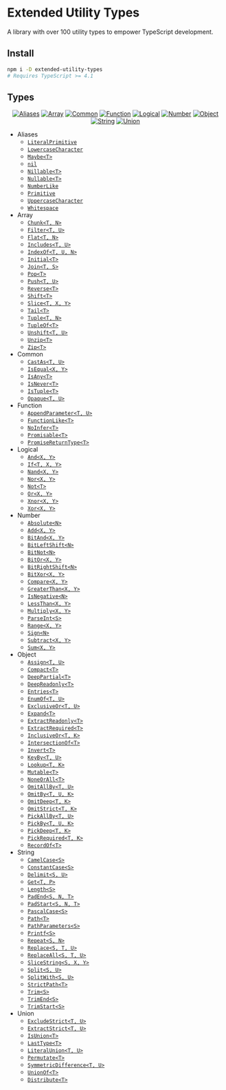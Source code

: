 # Extended Utility Types

A library with over 100 utility types to empower TypeScript development.

## Install

```sh
npm i -D extended-utility-types
# Requires TypeScript >= 4.1
```

## Types

<div align="center">

[![Aliases]](dist/aliases)
[![Array]](dist/array)
[![Common]](dist/common)
[![Function]](dist/function)
[![Logical]](dist/logical)
[![Number]](dist/number)
[![Object]](dist/object)
[![String]](dist/string)
[![Union]](dist/union)

</div>

- Aliases
  - [`LiteralPrimitive`](dist/aliases/LiteralPrimitive.ts)
  - [`LowercaseCharacter`](dist/aliases/LowercaseCharacter.ts)
  - [`Maybe<T>`](dist/aliases/Maybe.ts)
  - [`nil`](dist/aliases/Nil.ts)
  - [`Nillable<T>`](dist/aliases/Nillable.ts)
  - [`Nullable<T>`](dist/aliases/Nullable.ts)
  - [`NumberLike`](dist/aliases/NumberLike.ts)
  - [`Primitive`](dist/aliases/Primitive.ts)
  - [`UppercaseCharacter`](dist/aliases/UppercaseCharacter.ts)
  - [`Whitespace`](dist/aliases/Whitespace.ts)
- Array
  - [`Chunk<T, N>`](dist/array/Chunk.ts)
  - [`Filter<T, U>`](dist/array/Filter.ts)
  - [`Flat<T, N>`](dist/array/Flat.ts)
  - [`Includes<T, U>`](dist/array/Includes.ts)
  - [`IndexOf<T, U, N>`](dist/array/IndexOf.ts)
  - [`Initial<T>`](dist/array/Initial.ts)
  - [`Join<T, S>`](dist/array/Join.ts)
  - [`Pop<T>`](dist/array/Pop.ts)
  - [`Push<T, U>`](dist/array/Push.ts)
  - [`Reverse<T>`](dist/array/Reverse.ts)
  - [`Shift<T>`](dist/array/Shift.ts)
  - [`Slice<T, X, Y>`](dist/array/Slice.ts)
  - [`Tail<T>`](dist/array/Tail.ts)
  - [`Tuple<T, N>`](dist/array/Tuple.ts)
  - [`TupleOf<T>`](dist/array/TupleOf.ts)
  - [`Unshift<T, U>`](dist/array/Unshift.ts)
  - [`Unzip<T>`](dist/array/Unzip.ts)
  - [`Zip<T>`](dist/array/Zip.ts)
- Common
  - [`CastAs<T, U>`](dist/common/CastAs.ts)
  - [`IsEqual<X, Y>`](dist/common/IsEqual.ts)
  - [`IsAny<T>`](dist/common/IsAny.ts)
  - [`IsNever<T>`](dist/common/IsNever.ts)
  - [`IsTuple<T>`](dist/common/IsTuple.ts)
  - [`Opaque<T, U>`](dist/common/Opaque.ts)
- Function
  - [`AppendParameter<T, U>`](dist/function/AppendParameter.ts)
  - [`FunctionLike<T>`](dist/function/FunctionLike.ts)
  - [`NoInfer<T>`](dist/function/NoInfer.ts)
  - [`Promisable<T>`](dist/function/Promisable.ts)
  - [`PromiseReturnType<T>`](dist/function/PromiseReturnType.ts)
- Logical
  - [`And<X, Y>`](dist/logical/And.ts)
  - [`If<T, X, Y>`](dist/logical/If.ts)
  - [`Nand<X, Y>`](dist/logical/Nand.ts)
  - [`Nor<X, Y>`](dist/logical/Nor.ts)
  - [`Not<T>`](dist/logical/Not.ts)
  - [`Or<X, Y>`](dist/logical/Or.ts)
  - [`Xnor<X, Y>`](dist/logical/Xnor.ts)
  - [`Xor<X, Y>`](dist/logical/Xor.ts)
- Number
  - [`Absolute<N>`](dist/number/Absolute.ts)
  - [`Add<X, Y>`](dist/number/Add.ts)
  - [`BitAnd<X, Y>`](dist/number/BitAnd.ts)
  - [`BitLeftShift<N>`](dist/number/BitLeftShift.ts)
  - [`BitNot<N>`](dist/number/BitNot.ts)
  - [`BitOr<X, Y>`](dist/number/BitOr.ts)
  - [`BitRightShift<N>`](dist/number/BitRightShift.ts)
  - [`BitXor<X, Y>`](dist/number/BitXor.ts)
  - [`Compare<X, Y>`](dist/number/Compare.ts)
  - [`GreaterThan<X, Y>`](dist/number/GreaterThan.ts)
  - [`IsNegative<N>`](dist/number/IsNegative.ts)
  - [`LessThan<X, Y>`](dist/number/LessThan.ts)
  - [`Multiply<X, Y>`](dist/number/Multiply.ts)
  - [`ParseInt<S>`](dist/number/ParseInt.ts)
  - [`Range<X, Y>`](dist/number/Range.ts)
  - [`Sign<N>`](dist/number/Sign.ts)
  - [`Subtract<X, Y>`](dist/number/Subtract.ts)
  - [`Sum<X, Y>`](dist/number/Sum.ts)
- Object
  - [`Assign<T, U>`](dist/object/Assign.ts)
  - [`Compact<T>`](dist/object/Compact.ts)
  - [`DeepPartial<T>`](dist/object/DeepPartial.ts)
  - [`DeepReadonly<T>`](dist/object/DeepReadonly.ts)
  - [`Entries<T>`](dist/object/Entries.ts)
  - [`EnumOf<T, U>`](dist/object/EnumOf.ts)
  - [`ExclusiveOr<T, U>`](dist/object/ExclusiveOr.ts)
  - [`Expand<T>`](dist/object/Expand.ts)
  - [`ExtractReadonly<T>`](dist/object/ExtractReadonly.ts)
  - [`ExtractRequired<T>`](dist/object/ExtractRequired.ts)
  - [`InclusiveOr<T, K>`](dist/object/InclusiveOr.ts)
  - [`IntersectionOf<T>`](dist/object/IntersectionOf.ts)
  - [`Invert<T>`](dist/object/Invert.ts)
  - [`KeyBy<T, U>`](dist/object/KeyBy.ts)
  - [`Lookup<T, K>`](dist/object/Lookup.ts)
  - [`Mutable<T>`](dist/object/Mutable.ts)
  - [`NoneOrAll<T>`](dist/object/NoneOrAll.ts)
  - [`OmitAllBy<T, U>`](dist/object/OmitAllBy.ts)
  - [`OmitBy<T, U, K>`](dist/object/OmitBy.ts)
  - [`OmitDeep<T, K>`](dist/object/OmitDeep.ts)
  - [`OmitStrict<T, K>`](dist/object/OmitStrict.ts)
  - [`PickAllBy<T, U>`](dist/object/PickAllBy.ts)
  - [`PickBy<T, U, K>`](dist/object/PickBy.ts)
  - [`PickDeep<T, K>`](dist/object/PickDeep.ts)
  - [`PickRequired<T, K>`](dist/object/PickRequired.ts)
  - [`RecordOf<T>`](dist/object/RecordOf.ts)
- String
  - [`CamelCase<S>`](dist/string/CamelCase.ts)
  - [`ConstantCase<S>`](dist/string/ConstantCase.ts)
  - [`Delimit<S, U>`](dist/string/Delimit.ts)
  - [`Get<T, P>`](dist/string/Get.ts)
  - [`Length<S>`](dist/string/Length.ts)
  - [`PadEnd<S, N, T>`](dist/string/PadEnd.ts)
  - [`PadStart<S, N, T>`](dist/string/PadStart.ts)
  - [`PascalCase<S>`](dist/string/PascalCase.ts)
  - [`Path<T>`](dist/string/Path.ts)
  - [`PathParameters<S>`](dist/string/PathParameters.ts)
  - [`Printf<S>`](dist/string/Printf.ts)
  - [`Repeat<S, N>`](dist/string/Repeat.ts)
  - [`Replace<S, T, U>`](dist/string/Replace.ts)
  - [`ReplaceAll<S, T, U>`](dist/string/ReplaceAll.ts)
  - [`SliceString<S, X, Y>`](dist/string/SliceString.ts)
  - [`Split<S, U>`](dist/string/Split.ts)
  - [`SplitWith<S, U>`](dist/string/SplitWith.ts)
  - [`StrictPath<T>`](dist/string/StrictPath.ts)
  - [`Trim<S>`](dist/string/Trim.ts)
  - [`TrimEnd<S>`](dist/string/TrimEnd.ts)
  - [`TrimStart<S>`](dist/string/TrimStart.ts)
- Union
  - [`ExcludeStrict<T, U>`](dist/union/ExcludeStrict.ts)
  - [`ExtractStrict<T, U>`](dist/union/ExtractStrict.ts)
  - [`IsUnion<T>`](dist/union/IsUnion.ts)
  - [`LastType<T>`](dist/union/LastType.ts)
  - [`LiteralUnion<T, U>`](dist/union/LiteralUnion.ts)
  - [`Permutate<T>`](dist/union/Permutate.ts)
  - [`SymmetricDifference<T, U>`](dist/union/SymmetricDifference.ts)
  - [`UnionOf<T>`](dist/union/UnionOf.ts)
  - [`Distribute<T>`](dist/union/Distribute.ts)

[Aliases]: https://img.shields.io/badge/10-Aliases-FF9C9F?style=for-the-badge&labelColor=363C44
[Array]: https://img.shields.io/badge/18-Array-FEC98F?style=for-the-badge&labelColor=363C44
[Common]: https://img.shields.io/badge/6-Common-FEDD9E?style=for-the-badge&labelColor=363C44
[Function]: https://img.shields.io/badge/5-Function-B9E9AA?style=for-the-badge&labelColor=363C44
[Logical]: https://img.shields.io/badge/8-Logical-B9F9E6?style=for-the-badge&labelColor=363C44
[Number]: https://img.shields.io/badge/18-Number-B1F1F4?style=for-the-badge&labelColor=363C44
[Object]: https://img.shields.io/badge/26-Object-88C5FF?style=for-the-badge&labelColor=363C44
[String]: https://img.shields.io/badge/21-String-C7B4E0?style=for-the-badge&labelColor=363C44
[Union]: https://img.shields.io/badge/9-Union-F8CEEE?style=for-the-badge&labelColor=363C44

